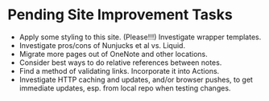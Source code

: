 # Pending Site Improvement Tasks
- Apply some styling to this site. (Please!!!) Investigate wrapper templates.
- Investigate pros/cons of Nunjucks et al vs. Liquid.
- Migrate more pages out of OneNote and other locations.
- Consider best ways to do relative references between notes.
- Find a method of validating links. Incorporate it into Actions.
- Investigate HTTP caching and updates, and/or browser pushes, to get immediate updates, esp. from local repo when testing changes.

